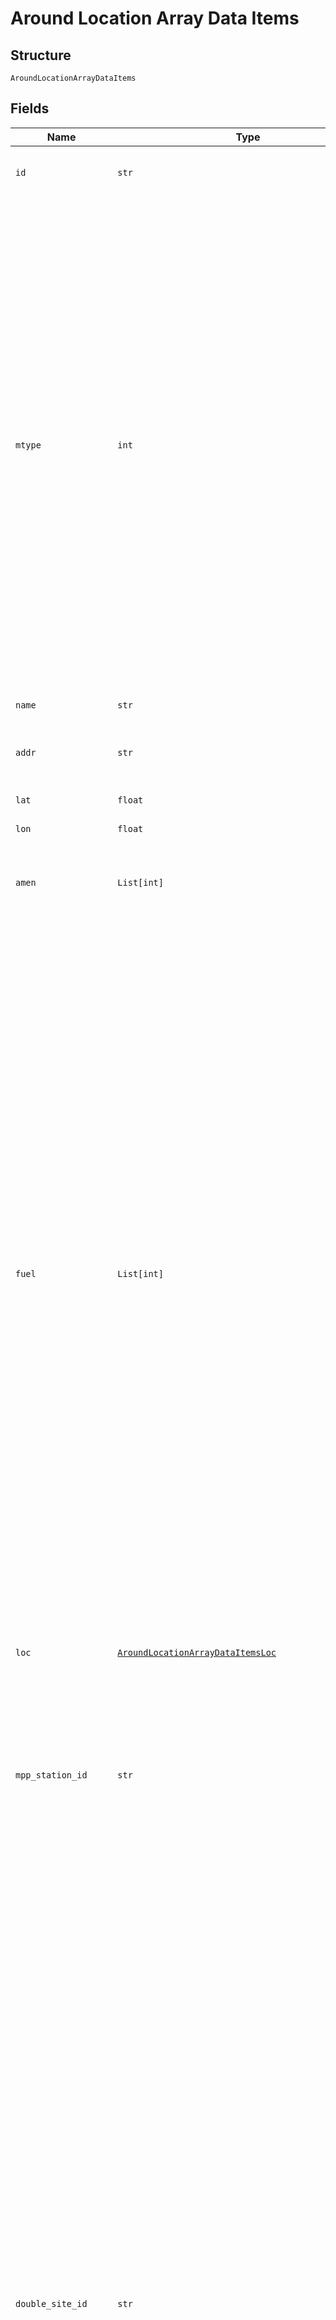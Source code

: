 
# Around Location Array Data Items

## Structure

`AroundLocationArrayDataItems`

## Fields

| Name | Type | Tags | Description |
|  --- | --- | --- | --- |
| `id` | `str` | Required | The station’s unique site identifier – this must be ignored |
| `mtype` | `int` | Required | All fuel stations are of at least one Type, indicating whether it is Shell-branded or not, and if the<br>station can be used by trucks. Note that a station can have more than one Type (e.g. Shell retail<br>sites (Type=0) can also be truck friendly (Type=2)).<br>Type values are as follows:<br><br>* 0 = Shell owned/branded stations that are not also Type=2 or Type=3<br>* 1 = Partner stations accepting Shell Card<br>* 2 = Shell owned/branded stations that are truck friendly but not Type=3<br>* 3 = Shell owned/branded stations that are truck only |
| `name` | `str` | Required | The name of the site |
| `addr` | `str` | Required | The side address as a concatenation of address information |
| `lat` | `float` | Required | The site’s latitude |
| `lon` | `float` | Required | The site’s longitude |
| `amen` | `List[int]` | Required | An array of amenities available at the station (see above for complete list) |
| `fuel` | `List[int]` | Required | An array of fuels* available at the station.<br>Global Product Group names:<br><br>* 8 = CNG<br>* 10 = Premium Gasoline<br>* 11 = Premium Diesel<br>* 12 = Fuelsave Midgrade Gasoline<br>* 13 = Fuelsave Regular Diesel<br>* 14 = Midgrade Gasoline<br>* 15 = Low Octane gasoline<br>* 16 = Regular Diesel<br>* 17 = Autogas LPG<br>* 18 = Auto/RV Propane<br>* 20 = Hydrogen<br>* 21 = Kerosene<br>* 22 = Super Premium Gasoline<br>* 23 = Unleaded Super<br>* 24 = Truck Diesel<br>* 25 = Super98<br>* 26 = GTL<br>* 27 = Fuelsave 98<br>* 28 = LNG<br>* 29 = DieselFit<br>* 30 = Shell Recharge<br><br>*An external mapping table may need to be maintained if it is required to display true fuel product names (as visible on the site) |
| `loc` | [`AroundLocationArrayDataItemsLoc`](../../doc/models/around-location-array-data-items-loc.md) | Required | Object containing address details/elements |
| `mpp_station_id` | `str` | Required | This is the 5-digit Shell Station ID. Leading ‘0’ should be dropped and only last four digits, should be used. E.G. for ‘00123’, only ‘0123’ should be used and for ‘04567’ only ‘4567’ should be used. |
| `double_site_id` | `str` | Optional | The Mobile Payment Platform recognises a user being located at a Shell Station if their GPS is within 300m of a Shell station. Some locations will return multiple Shell Stations within a 300 meter radius. This is an issue for Mobile Payments as it needs  to accurately identify the station the Customer is located at to ensure the correct pump is released<br><br>In Germany such locations have been identified and each Station has been assigned a unique letter (e.g. A, B, C). These letters are clearly visible at the stations. If a Mobile Payments user is located at such a location, they will need to identify the Station by identifying and specifying the Station’s corresponding letter as part of the refuelling journey.<br><br>The double_site_id is used to store the Stations unique letter/ID value. It’s only populated if/when 1 or more stations are within 300m from this station. |
| `opening_hours` | [`List[AroundLocationArrayDataItemsOpeningHoursItems]`](../../doc/models/around-location-array-data-items-opening-hours-items.md) | Optional | An Array of the station’s opening hours. This may have opening and closing times in hours, minutes and the day of the week. |
| `telephone` | `str` | Optional | Station’s contact telephone number |
| `authorisation_code` | `str` | Optional | Station’s authorisation code |
| `mp_preauth` | `int` | Optional | Station’s mobile payment preauthorisation value |

## Example (as JSON)

```json
{
  "id": "12170818",
  "type": 0,
  "name": "Bellandur",
  "addr": "80/2 Outer Ring Road., Bangalore, Karnataka, 560037, India",
  "lat": 12.923333,
  "lon": 77.671389,
  "amen": [
    19,
    9111,
    5,
    922
  ],
  "fuel": [
    11,
    16
  ],
  "loc": {
    "street": "80/2 Outer Ring Road.",
    "pc": "560037",
    "city": "Bangalore",
    "region": "Karnataka",
    "country": "India",
    "ccode": "IN"
  },
  "mpp_station_id": "0",
  "double_site_id": "null",
  "telephone": "9611199089",
  "authorisation_code": "null",
  "mp_preauth": 0,
  "opening_hours": [
    {
      "Closing_From_Hours": "Closing_From_Hours6",
      "Closing_From_Minutes": "Closing_From_Minutes4",
      "Closing_To_Hours": "Closing_To_Hours4",
      "Closing_To_Minutes": "Closing_To_Minutes4",
      "From_Day": "From_Day2"
    },
    {
      "Closing_From_Hours": "Closing_From_Hours6",
      "Closing_From_Minutes": "Closing_From_Minutes4",
      "Closing_To_Hours": "Closing_To_Hours4",
      "Closing_To_Minutes": "Closing_To_Minutes4",
      "From_Day": "From_Day2"
    },
    {
      "Closing_From_Hours": "Closing_From_Hours6",
      "Closing_From_Minutes": "Closing_From_Minutes4",
      "Closing_To_Hours": "Closing_To_Hours4",
      "Closing_To_Minutes": "Closing_To_Minutes4",
      "From_Day": "From_Day2"
    }
  ]
}
```

